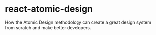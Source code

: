 # react-atomic-design
How the Atomic Design methodology can create a great design system from scratch and make better developers.
